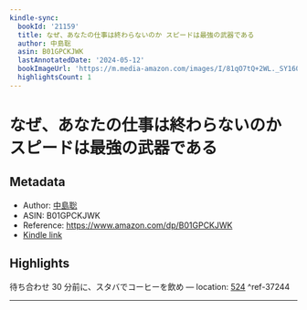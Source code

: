 ```yaml
---
kindle-sync:
  bookId: '21159'
  title: なぜ、あなたの仕事は終わらないのか スピードは最強の武器である
  author: 中島聡
  asin: B01GPCKJWK
  lastAnnotatedDate: '2024-05-12'
  bookImageUrl: 'https://m.media-amazon.com/images/I/81qO7tQ+2WL._SY160.jpg'
  highlightsCount: 1
---
```

# なぜ、あなたの仕事は終わらないのか スピードは最強の武器である
## Metadata
* Author: [中島聡](https://www.amazon.comundefined)
* ASIN: B01GPCKJWK
* Reference: https://www.amazon.com/dp/B01GPCKJWK
* [Kindle link](kindle://book?action=open&asin=B01GPCKJWK)

## Highlights
待ち合わせ 30 分前に、スタバでコーヒーを飲め — location: [524](kindle://book?action=open&asin=B01GPCKJWK&location=524) ^ref-37244

---
